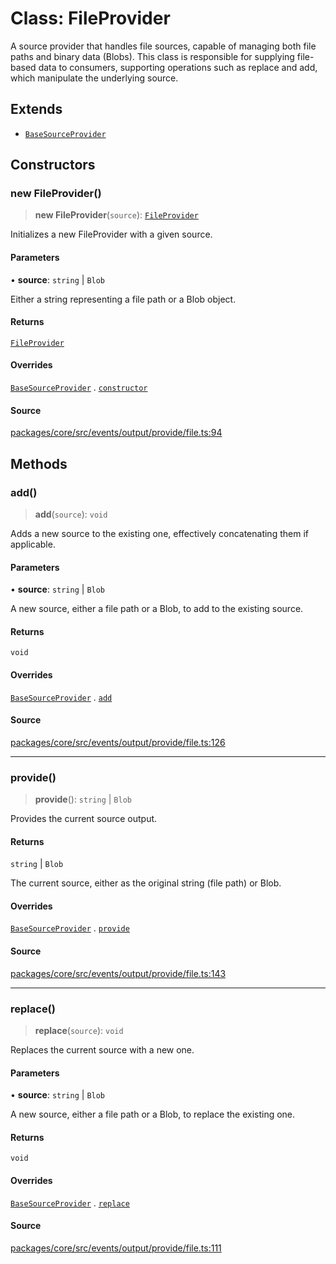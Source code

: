# Class: FileProvider

A source provider that handles file sources, capable of managing both file paths and binary data (Blobs).
This class is responsible for supplying file-based data to consumers, supporting operations such as replace and add,
which manipulate the underlying source.

## Extends

- [`BaseSourceProvider`](../../base/classes/BaseSourceProvider.md)

## Constructors

### new FileProvider()

> **new FileProvider**(`source`): [`FileProvider`](FileProvider.md)

Initializes a new FileProvider with a given source.

#### Parameters

• **source**: `string` \| `Blob`

Either a string representing a file path or a Blob object.

#### Returns

[`FileProvider`](FileProvider.md)

#### Overrides

[`BaseSourceProvider`](../../base/classes/BaseSourceProvider.md) . [`constructor`](../../base/classes/BaseSourceProvider.md#constructors)

#### Source

[packages/core/src/events/output/provide/file.ts:94](https://github.com/VictorS67/encre/blob/42c3bddca4be2d23ad959c1c99381eefbf43789c/packages/core/src/events/output/provide/file.ts#L94)

## Methods

### add()

> **add**(`source`): `void`

Adds a new source to the existing one, effectively concatenating them if applicable.

#### Parameters

• **source**: `string` \| `Blob`

A new source, either a file path or a Blob, to add to the existing source.

#### Returns

`void`

#### Overrides

[`BaseSourceProvider`](../../base/classes/BaseSourceProvider.md) . [`add`](../../base/classes/BaseSourceProvider.md#add)

#### Source

[packages/core/src/events/output/provide/file.ts:126](https://github.com/VictorS67/encre/blob/42c3bddca4be2d23ad959c1c99381eefbf43789c/packages/core/src/events/output/provide/file.ts#L126)

***

### provide()

> **provide**(): `string` \| `Blob`

Provides the current source output.

#### Returns

`string` \| `Blob`

The current source, either as the original string (file path) or Blob.

#### Overrides

[`BaseSourceProvider`](../../base/classes/BaseSourceProvider.md) . [`provide`](../../base/classes/BaseSourceProvider.md#provide)

#### Source

[packages/core/src/events/output/provide/file.ts:143](https://github.com/VictorS67/encre/blob/42c3bddca4be2d23ad959c1c99381eefbf43789c/packages/core/src/events/output/provide/file.ts#L143)

***

### replace()

> **replace**(`source`): `void`

Replaces the current source with a new one.

#### Parameters

• **source**: `string` \| `Blob`

A new source, either a file path or a Blob, to replace the existing one.

#### Returns

`void`

#### Overrides

[`BaseSourceProvider`](../../base/classes/BaseSourceProvider.md) . [`replace`](../../base/classes/BaseSourceProvider.md#replace)

#### Source

[packages/core/src/events/output/provide/file.ts:111](https://github.com/VictorS67/encre/blob/42c3bddca4be2d23ad959c1c99381eefbf43789c/packages/core/src/events/output/provide/file.ts#L111)
